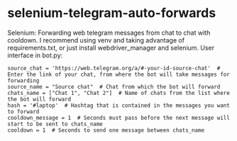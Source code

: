 # selenium-telegram-auto-forwards
Selenium: Forwarding web telegram messages from chat to chat with cooldown.
I recommend using venv and taking advantage of requirements.txt, or just install webdriver_manager and selenium.
User interface in bot.py:
```
source_chat = 'https://web.telegram.org/a/#-your-id-source-chat'  # Enter the link of your chat, from where the bot will take messages for forwarding
source_name = "Source chat"  # Chat from which the bot will forward
chats_name = ["Chat 1", "Chat 2"]  # Name of chats from the list where the bot will forward
hash = '#laptop'  # Hashtag that is contained in the messages you want to forward
cooldown_message = 1  # Seconds must pass before the next message will start to be sent to chats_name
cooldown = 1  # Seconds to send one message between chats_name
```
